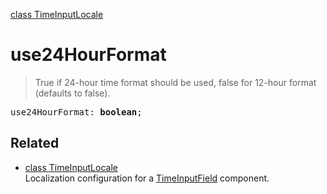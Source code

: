[class TimeInputLocale](TimeInputLocale.md)

# use24HourFormat

> True if 24-hour time format should be used, false for 12-hour format (defaults to false).

<pre class="docgen_signature">use24HourFormat: <b>boolean</b>;</pre>

## Related

- [<!--{ref:class}-->class TimeInputLocale](TimeInputLocale.md) \
    Localization configuration for a [TimeInputField](TimeInputField.md) component.
